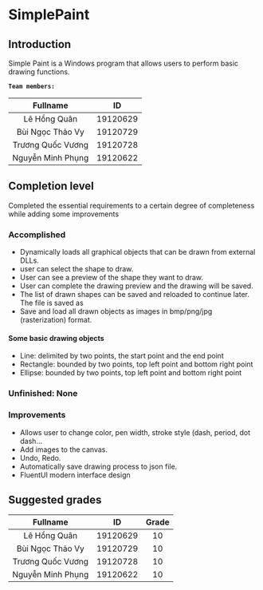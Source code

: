 # SimplePaint
## Introduction

Simple Paint is a Windows program that allows users to perform basic drawing functions.

**`Team members:`**

|    **Fullname**     | **ID** |
| :---------------: | :------: |
|   Lê Hồng Quân    | 19120629 |
| Bùi Ngọc Thảo Vy  | 19120729 |
| Trương Quốc Vương | 19120728 |
| Nguyễn Minh Phụng | 19120622 |



## Completion level

Completed the essential requirements to a certain degree of completeness while adding some improvements
### Accomplished

- Dynamically loads all graphical objects that can be drawn from external DLLs.
- user can select the shape to draw.
- User can see a preview of the shape they want to draw.
- User can complete the drawing preview and the drawing will be saved.
- The list of drawn shapes can be saved and reloaded to continue later. The file is saved as
- Save and load all drawn objects as images in bmp/png/jpg (rasterization) format.

#### Some basic drawing objects

- Line: delimited by two points, the start point and the end point
- Rectangle: bounded by two points, top left point and bottom right point
- Ellipse: bounded by two points, top left point and bottom right point

### Unfinished: None

### Improvements

- Allows user to change color, pen width, stroke style (dash, period, dot dash...
- Add images to the canvas.
- Undo, Redo.
- Automatically save drawing process to json file.
- FluentUI modern interface design

## Suggested grades

|    **Fullname**     | **ID** | **Grade** |
| :---------------: | :------: | :--: |
|   Lê Hồng Quân    | 19120629 |  10  |
| Bùi Ngọc Thảo Vy  | 19120729 |  10  |
| Trương Quốc Vương | 19120728 |  10  |
| Nguyễn Minh Phụng | 19120622 |  10  |

